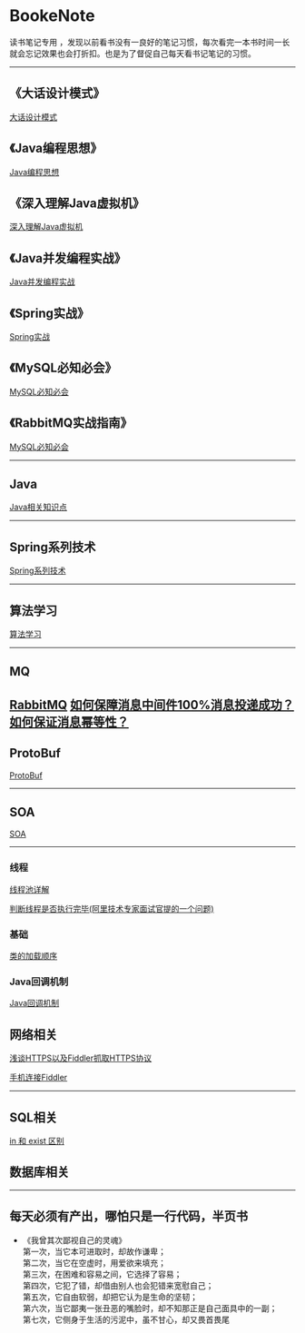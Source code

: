 # BookeNote
读书笔记专用 ，发现以前看书没有一良好的笔记习惯，每次看完一本书时间一长就会忘记效果也会打折扣。也是为了督促自己每天看书记笔记的习惯。

----------

## 《大话设计模式》

[大话设计模式](https://github.com/shanyao19940801/BookeNote/blob/master/ReadingNotes/DaHuaSheJiMoShi/%E5%A4%A7%E5%8C%96%E8%AE%BE%E8%AE%A1%E6%A8%A1%E5%BC%8F.md)
## 《Java编程思想》
[Java编程思想](https://github.com/shanyao19940801/BookeNote/blob/master/ThinkingInJava/java%E7%BC%96%E7%A8%8B%E6%80%9D%E6%83%B3.md)

## 《深入理解Java虚拟机》

 [深入理解Java虚拟机](https://github.com/shanyao19940801/BookeNote/blob/master/JVM/%E6%B7%B1%E5%85%A5%E7%90%86%E8%A7%A3Java%E8%99%9A%E6%8B%9F%E6%9C%BA.md)

## 《Java并发编程实战》

[Java并发编程实战](www.baidu.com)

## 《Spring实战》

[Spring实战](https://github.com/shanyao19940801/BookeNote/blob/master/SringInAction/spring%E5%AE%9E%E6%88%98.md)

## 《MySQL必知必会》

[MySQL必知必会](https://github.com/shanyao19940801/BookeNote/blob/master/MySqlCrashCourse/Mysql%E5%BF%85%E7%9F%A5%E5%BF%85%E4%BC%9A.md)

## 《RabbitMQ实战指南》

[MySQL必知必会](https://github.com/shanyao19940801/BookeNote/blob/master/ReadingNotes/RabbitMQ%E5%AE%9E%E6%88%98%E6%8C%87%E5%8D%97/RabbitMQ%E5%AE%9E%E6%88%98%E6%8C%87%E5%8D%97.md)

----------
## Java

[Java相关知识点](https://github.com/shanyao19940801/BookeNote/blob/master/java/Java%E7%9F%A5%E8%AF%86%E7%82%B9.md)

----------

## Spring系列技术

[Spring系列技术](https://github.com/shanyao19940801/BookeNote/blob/master/spring/spring%E7%B3%BB%E5%88%97%E6%8A%80%E6%9C%AF.md)

----------

## 算法学习

[算法学习](https://github.com/shanyao19940801/BookeNote/blob/master/ReadingNotes/Algorithm/%E7%AE%97%E6%B3%95%E5%AD%A6%E4%B9%A0.md)


----------

## MQ

[RabbitMQ](https://github.com/shanyao19940801/BookeNote/blob/master/rabbit/RabbitMQ.md)
[如何保障消息中间件100%消息投递成功？如何保证消息幂等性？](https://mp.weixin.qq.com/s?__biz=MzI1NDQ3MjQxNA==&mid=2247488959&idx=1&sn=3467e8e974acd2038b324fae4836d28e&chksm=e9c5ec0edeb26518de5ac1b91e4e27a26c463c43da9d8b9a79158514c79b9d1c21bec76c311c&xtrack=1&scene=0&subscene=131&clicktime=1557112360&ascene=7&devicetype=android-28&version=27000437&nettype=WIFI&abtest_cookie=BAABAAoACwASABMABQAjlx4AVpkeANCZHgDcmR4A%2BpkeAAAA&lang=zh_CN&pass_ticket=Lnde%2FisATBSBG9F786VEYv6AdKc5w9PwxpT9KzNqi0sT119IfSlI%2BlQlYBqbAeQq&wx_header=1)
----------

## ProtoBuf


[ProtoBuf](https://github.com/shanyao19940801/demos/blob/master/protobuf/ProtoBuf.md)

----------

## SOA

[SOA](https://github.com/shanyao19940801/BookeNote/blob/master/ReadingNotes/SOA/files/SOA.md)

----------
### 线程
[线程池详解](https://github.com/shanyao19940801/BookeNote/blob/master/ReadingNotes/Other/src/com/yao/other/thread/%E7%BA%BF%E7%A8%8B%E6%B1%A0.md)

[判断线程是否执行完毕(阿里技术专家面试官提的一个问题)](https://github.com/shanyao19940801/BookeNote/blob/master/Thread/%E5%88%A4%E6%96%AD%E6%89%80%E6%9C%89%E7%BA%BF%E7%A8%8B%E6%98%AF%E5%90%A6%E6%89%A7%E8%A1%8C%E5%AE%8C%E6%AF%95.md)

### 基础

[类的加载顺序](https://github.com/shanyao19940801/BookeNote/blob/master/ReadingNotes/Other/src/com/yao/other/jvm/jvm01/java%E7%B1%BB%E5%8A%A0%E8%BD%BD%E9%A1%BA%E5%BA%8F.md)

### Java回调机制

[Java回调机制](https://github.com/shanyao19940801/BookeNote/blob/master/java/Java%E5%9B%9E%E8%B0%83%E7%90%86%E8%A7%A3.md)

## 网络相关

[浅谈HTTPS以及Fiddler抓取HTTPS协议](https://www.jianshu.com/p/54dd21c50f21)

[手机连接Fiddler](https://jingyan.baidu.com/article/03b2f78c7b6bb05ea237aed2.html)

----------

## SQL相关

[in 和 exist 区别](https://blog.csdn.net/lick4050312/article/details/4476333)

## 数据库相关

----------


## 每天必须有产出，哪怕只是一行代码，半页书
* 《我曾其次鄙视自己的灵魂》<br>
第一次，当它本可进取时，却故作谦卑；<br>
第二次，当它在空虚时，用爱欲来填充；<br>
第三次，在困难和容易之间，它选择了容易；<br>
第四次，它犯了错，却借由别人也会犯错来宽慰自己；<br>
第五次，它自由软弱，却把它认为是生命的坚韧；<br>
第六次，当它鄙夷一张丑恶的嘴脸时，却不知那正是自己面具中的一副；<br>
第七次，它侧身于生活的污泥中，虽不甘心，却又畏首畏尾<br>
